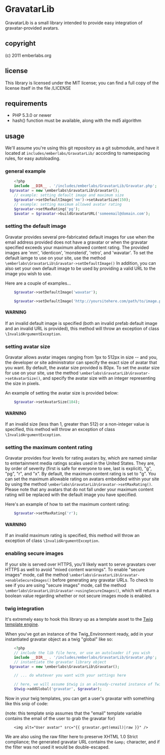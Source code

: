 # GravatarLib

GravatarLib is a small library intended to provide easy integration of gravatar-provided avatars.

## copyright

(c) 2011 emberlabs.org

## license

This library is licensed under the MIT license; you can find a full copy of the license itself in the file /LICENSE

## requirements

- PHP 5.3.0 or newer
- hash() function must be available, along with the md5 algorithm

## usage

We'll assume you're using this git repository as a git submodule, and have it located at `includes/emberlabs/GravatarLib/` according to namespacing rules, for easy autoloading.

### general example

```php
	<?php
	include __DIR__ . '/includes/emberlabs/GravatarLib/Gravatar.php';
  $gravatar = new \emberlabs\GravatarLib\Gravatar();
	// example: setting default image and maximum size
	$gravatar->setDefaultImage('mm')->setAvatarSize(150);
	// example: setting maximum allowed avatar rating
	$gravatar->setMaxRating('pg');
	$avatar = $gravatar->buildGravatarURL('someemail@domain.com');
```

### setting the default image

Gravatar provides several pre-fabricated default images for use when the email address provided does not have a gravatar or when the gravatar specified exceeds your maximum allowed content rating.
The provided images are 'mm', 'identicon', 'monsterid', 'retro', and 'wavatar'. To set the default iamge to use on your site, use the method `\emberlabs\GravatarLib\Gravatar->setDefaultImage()`
In addition, you can also set your own default image to be used by providing a valid URL to the image you wish to use.

Here are a couple of examples...

```php
	$gravatar->setDefaultImage('wavatar');
```

```php
	$gravatar->setDefaultImage('http://yoursitehere.com/path/to/image.png');
```

#### WARNING

If an invalid default image is specified (both an invalid prefab default image and an invalid URL is provided), this method will throw an exception of class `\InvalidArgumentException`.

### setting avatar size

Gravatar allows avatar images ranging from 1px to 512px in size -- and you, the developer or site administrator can specify the exact size of avatar that you want.
By default, the avatar size provided is 80px. To set the avatar size for use on your site, use the method `\emberlabs\GravatarLib\Gravatar->setAvatarSize()`, and specify the avatar size with an integer representing the size in pixels.

An example of setting the avatar size is provided below:

```php
	$gravatar->setAvatarSize(184);
```

#### WARNING

If an invalid size (less than 1, greater than 512) or a non-integer value is specified, this method will throw an exception of class `\InvalidArgumentException`.

### setting the maximum content rating

Gravatar provides four levels for rating avatars by, which are named similar to entertainment media ratings scales used in the United States. They are, by order of severity (first is safe for everyone to see, last is explicit), "g", "pg", "r", and "x".
By default, the maximum content rating is set to "g". You can set the maximum allowable rating on avatars embedded within your site by using the method `\emberlabs\GravatarLib\Gravatar->setMaxRating()`. Please note that any avatars that do not fall under your maximum content rating will be replaced with the default image you have specified.

Here's an example of how to set the maximum content rating:

```php
	$gravatar->setMaxRating('r');
```

#### WARNING

If an invalid maximum rating is specified, this method will throw an exception of class `\InvalidArgumentException`.

### enabling secure images

If your site is served over HTTPS, you'll likely want to serve gravatars over HTTPS as well to avoid "mixed content warnings".
To enable "secure images" mode, call the method `\emberlabs\GravatarLib\Gravatar->enableSecureImages()` before generating any gravatar URLs.
To check to see if you are using "secure images" mode, call the method `\emberlabs\GravatarLib\Gravatar->usingSecureImages()`, which will return a boolean value regarding whether or not secure images mode is enabled.

### twig integration

It's extremely easy to hook this library up as a template asset to the [Twig template engine](http://www.twig-project.org/).

When you've got an instance of the Twig_Environment ready, add in your instantiated gravatar object as a twig "global" like so:

```php
	<?php
	// include the lib file here, or use an autoloader if you wish
	include __DIR__ . '/includes/emberlabs/GravatarLib/Gravatar.php';
	// instantiate the gravatar library object
  $gravatar = new \emberlabs\GravatarLib\Gravatar();

	// ... do whatever you want with your settings here

	// here, we will assume $twig is an already-created instance of Twig_Environment
	$twig->addGlobal('gravatar', $gravatar);
```

Now in your twig templates, you can get a user's gravatar with something like this snip of code:

(note: this template snip assumes that the "email" template variable contains the email of the user to grab the gravatar for)

```
	<img alt="User avatar" src="{{ gravatar.get(email)|raw }}" />
```

We are also using the raw filter here to preserve XHTML 1.0 Strict compliance; the generated gravatar URL contains the `&amp;` character, and if the filter was not used it would be double-escaped.
